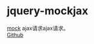 # jquery-mockjax
[mock](http://baike.baidu.com/view/2445748.htm) ajax请求ajax请求。    
[Github](https://github.com/jakerella/jquery-mockjax)